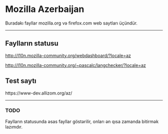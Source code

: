 Mozilla Azerbaijan
===================

Buradakı fayllar mozilla.org və firefox.com web saytları üçündür.
<hr/>

<h2>Faylların statusu</h2>

http://l10n.mozilla-community.org/webdashboard/?locale=az

http://l10n.mozilla-community.org/~pascalc/langchecker/?locale=az

<h2>Test saytı</h2>
https://www-dev.allizom.org/az/
<hr/>

<h3>TODO</h3>

Faylların statusunda əsas fayllar göstərilir, onları ən qısa zamanda bitirmək lazımdır.

